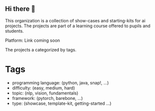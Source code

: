 ## Hi there 👋

This organization is a collection of show-cases and starting-kits for ai projects.
The projects are part of a learning course offered to pupils and students.

Platform: Link coming soon

The projects a categorized by tags.

# Tags
- programming language: (python, java, snap!, ...)
- difficulty: (easy, medium, hard)
- topic: (nlp, vision, fundamentals)
- framework: (pytorch, barebone, ...)
- type: (showcase, template-kit, getting-started ...)
